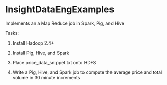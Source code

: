 # InsightDataEngExamples

Implements an a Map Reduce job in Spark, Pig, and Hive

Tasks:
1) Install Hadoop 2.4+

2) Install Pig, Hive, and Spark

3) Place price_data_snippet.txt onto HDFS

4) Write a Pig, Hive, and Spark job to compute the average price and total volume in 30 minute increments
